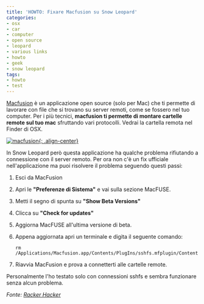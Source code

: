 ```yaml
---
title: 'HOWTO: Fixare Macfusion su Snow Leopard'
categories:
- osx
- car
- computer
- open source
- leopard
- various links
- howto
- geek
- snow leopard
tags:
- howto
- test
---
```

[Macfusion](http://www.macfusionapp.org/) è un applicazione open source (solo
per Mac) che ti permette di lavorare con file che si trovano su server remoti,
come se fossero nel tuo computer. Per i più tecnici, **macfusion ti permette
di montare cartelle remote sul tuo mac** sfruttando vari protocolli. Vedrai la
cartella remota nel Finder di OSX.

[![macfusion]({{site.url}}/images/macfusion.jpg){: .align-center}]({{site.url}}/images/macfusion.jpg)

In Snow Leopard però questa applicazione ha qualche problema rifiutando a
connessione con il server remoto. Per ora non c'è un fix ufficiale
nell'applicazione ma puoi risolvere il problema seguendo questi passi:

  1. Esci da MacFusion
  2. Apri le **"Preferenze di Sistema"** e vai sulla sezione MacFUSE.
  3. Metti il segno di spunta su **"Show Beta Versions"**
  4. Clicca su **"Check for updates"**
  5. Aggiorna MacFUSE all'ultima versione di beta.
  6. Appena aggiornata apri un terminale e digita il seguente comando:

     ```
     rm /Applications/Macfusion.app/Contents/PlugIns/sshfs.mfplugin/Contents/Resources/sshnodelay.so
     ```
  7. Riavvia MacFusion e prova a connetterti alle cartelle remote.
  
Personalmente l'ho testato solo con connessioni sshfs e sembra funzionare
senza alcun problema.

_Fonte: [Racker Hacker](http://rackerhacker.com/2009/08/28/fix-macfusion-on-snow-leopard/)_

